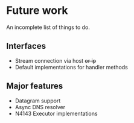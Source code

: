 # Future work

An incomplete list of things to do.

## Interfaces

 - Stream connection via host ~~or ip~~
 - Default implementations for handler methods

## Major features

 - Datagram support
 - Async DNS resolver
 - N4143 Executor implementations
